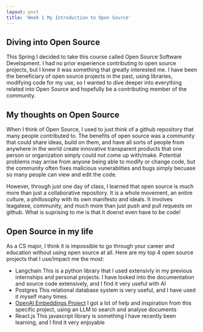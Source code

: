 ```yaml
---
layout: post
title: 'Week 1 My Introduction to Open Source'
---
```


## Diving into Open Source ##
This Spring I decided to take this course called Open Source Software Development. I had no prior experience contributing to open source projects, but I knew it was something that greatly interested me. I have been the beneficiary of open source projects in the past, using libraries, modifying code for my use, so I wanted to dive deeper into everything related into Open Source and hopefully be a contributing member of the community.

## My thoughts on Open Source ##

When I think of Open Source, I used to just think of a github repository that many people contributed to. The benefits of open source was a community that could share ideas, build on them, and have all sorts of people from anywhere in the world create innovative transparent products that one person or organization simply could not come up with/make. Potential problems may arrise from anyone being able to modify or change code, but the community often fixes malicious vunerablities and bugs simply becuase so many people can view and edit the code.  

However, through just one day of class, I learned that open source is much more than just a collaborative repository. It is a whole movement, an entire culture, a phillosophy with its own manifesto and ideals. It involves leagalese, community, and much more than just push and pull requests on github. What is suprising to me is that it doenst even have to be code!

## Open Source in my life ##
As a CS major, I think it is impossible to go through your career and education without using open source at all. Here are my top 4 open source projects that I use/impact me the most:
* Langchain
    This is a python library that I used extensivly in my previous internships and personal projects. I have looked into the documentation and source code extensively, and I find it very useful with AI
* Postgres
    This relational database system is very useful, and I have used it myself many times.
* [OpenAI Embeddings Project](https://github.com/ruoccofabrizio/azure-open-ai-embeddings-qna)
    I got a lot of help and inspiration from this specific project, using an LLM to search and analyse documents
* React.js
    This javascript library is something I have recently been learning, and I find it very enjoyable

